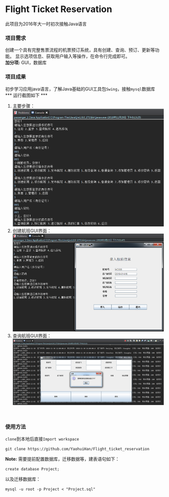﻿# Flight Ticket Reservation
此项目为2016年大一时初次接触Java语言

### 项目需求
创建一个具有完整售票流程的机票预订系统，具有创建、查询、预订、更新等功能。
显示选项信息、获取用户输入等操作，在命令行完成即可。<br>
**加分项:** GUI，数据库

### 项目成果
初步学习应用java语言，了解Java基础的GUI工具包`Swing`，接触`mysql`数据库<br>
*** 运行截图如下 ***
1. 主要步骤： <br>
![](./example/main.png "主要逻辑展示")
2. 创建航班GUI界面：<br>
![](./example/create.png "创建航班")
3. 查询航班GUI界面：<br>
![](./example/query.png "查询航班")
<br>

### 使用方法
`clone`到本地后直接`Import workspace`
```
git clone https://github.com/YaohuiHan/Flight_ticket_reservation
```
**Note:** 需要提前配置数据库，迁移数据等，建表语句如下：
```
create database Project;
```
以及迁移数据库：  
```
mysql -u root -p Project < "Project.sql"  
```
